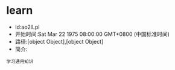 # learn

- id:ao2lLpI
- 开始时间:Sat Mar 22 1975 08:00:00 GMT+0800 (中国标准时间)
- 路径:[object Object],[object Object]
- 简介:
~~~
学习通用知识

~~~
